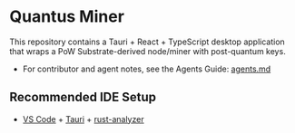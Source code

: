 # Quantus Miner

This repository contains a Tauri + React + TypeScript desktop application that wraps a PoW Substrate-derived node/miner with post-quantum keys.

- For contributor and agent notes, see the Agents Guide: [agents.md](./agents.md)

## Recommended IDE Setup

- [VS Code](https://code.visualstudio.com/) + [Tauri](https://marketplace.visualstudio.com/items?itemName=tauri-apps.tauri-vscode) + [rust-analyzer](https://marketplace.visualstudio.com/items?itemName=rust-lang.rust-analyzer)

